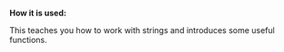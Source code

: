 **How it is used:**

This teaches you how to work with strings and introduces some useful functions.
